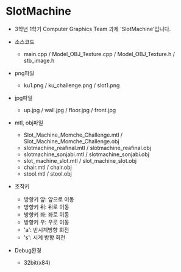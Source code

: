 # SlotMachine
 - 3학년 1학기 Computer Graphics Team 과제 'SlotMachine'입니다.
 - 소스코드
	 - main.cpp  /  Model_OBJ_Texture.cpp  /  Model_OBJ_Texture.h  /  stb_image.h
 - png파일
	 - ku1.png  / ku_challenge.png  /  slot1.png
 - jpg파일
	 - up.jpg  /  wall.jpg  /  floor.jpg  /  front.jpg
 - mtl, obj파일
	 - Slot_Machine_Momche_Challenge.mtl  /  Slot_Machine_Momche_Challenge.obj
 	 - slotmachine_reafinal.mtl  /  slotmachine_reafinal.obj
	 - slotmachine_sonjabi.mtl  /  slotmachine_sonjabi.obj
	 - slot_machine_slot.mtl  /  slot_machine_slot.obj
	 - chair.mtl  /  chair.obj
	 - stool.mtl  /  stool.obj
 - 조작키
	 - 방향키 앞: 앞으로 이동
	 - 방향키 뒤: 뒤로 이동
	 - 방향키 좌: 좌로 이동
	 - 방향키 우: 우로 이동  
	 - 'a': 반시계방향 회전
	 - 's': 시계 방향 회전

 - Debug환경
 	 - 32bit(x84)
